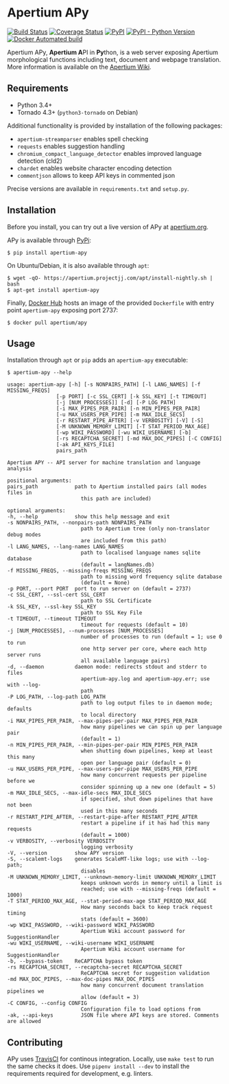 Apertium APy
============

[![Build Status](https://api.travis-ci.org/apertium/apertium-apy.svg?branch=master)](https://travis-ci.org/apertium/apertium-apy)
[![Coverage Status](https://coveralls.io/repos/github/apertium/apertium-apy/badge.svg?branch=master)](https://coveralls.io/github/apertium/apertium-apy?branch=master)
[![PyPI](https://img.shields.io/pypi/v/apertium-apy.svg)](https://pypi.org/project/apertium-apy/)
[![PyPI - Python Version](https://img.shields.io/pypi/pyversions/apertium-apy.svg)](https://pypi.org/project/apertium-apy/)
[![Docker Automated build](https://img.shields.io/docker/automated/apertium/apy.svg)](https://hub.docker.com/r/apertium/apy/)

Apertium APy, **Apertium A**PI in **Py**thon, is a web server exposing Apertium
morphological functions including text, document and webpage translation. More
information is available on the [Apertium Wiki][1].

Requirements
------------

- Python 3.4+
- Tornado 4.3+ (`python3-tornado` on Debian)

Additional functionality is provided by installation
of the following packages:

- `apertium-streamparser` enables spell checking
- `requests` enables suggestion handling
- `chromium_compact_language_detector` enables improved language detection (cld2)
- `chardet` enables website character encoding detection
- `commentjson` allows to keep API keys in commented json

Precise versions are available in `requirements.txt` and `setup.py`.

Installation
------------

Before you install, you can try out a live version of APy at [apertium.org][2].

APy is available through [PyPi](https://pypi.org/project/apertium-apy/):

    $ pip install apertium-apy

On Ubuntu/Debian, it is also available through `apt`:

    $ wget -qO- https://apertium.projectjj.com/apt/install-nightly.sh | bash
    $ apt-get install apertium-apy

Finally, [Docker Hub][3] hosts an image of the provided `Dockerfile` with
entry point `apertium-apy` exposing port 2737:

    $ docker pull apertium/apy

Usage
-----

Installation through `apt` or `pip` adds an `apertium-apy` executable:

    $ apertium-apy --help

    usage: apertium-apy [-h] [-s NONPAIRS_PATH] [-l LANG_NAMES] [-f MISSING_FREQS]
                    [-p PORT] [-c SSL_CERT] [-k SSL_KEY] [-t TIMEOUT]
                    [-j [NUM_PROCESSES]] [-d] [-P LOG_PATH]
                    [-i MAX_PIPES_PER_PAIR] [-n MIN_PIPES_PER_PAIR]
                    [-u MAX_USERS_PER_PIPE] [-m MAX_IDLE_SECS]
                    [-r RESTART_PIPE_AFTER] [-v VERBOSITY] [-V] [-S]
                    [-M UNKNOWN_MEMORY_LIMIT] [-T STAT_PERIOD_MAX_AGE]
                    [-wp WIKI_PASSWORD] [-wu WIKI_USERNAME] [-b]
                    [-rs RECAPTCHA_SECRET] [-md MAX_DOC_PIPES] [-C CONFIG]
                    [-ak API_KEYS_FILE]
                    pairs_path

    Apertium APY -- API server for machine translation and language analysis

    positional arguments:
    pairs_path            path to Apertium installed pairs (all modes files in
                            this path are included)

    optional arguments:
    -h, --help            show this help message and exit
    -s NONPAIRS_PATH, --nonpairs-path NONPAIRS_PATH
                            path to Apertium tree (only non-translator debug modes
                            are included from this path)
    -l LANG_NAMES, --lang-names LANG_NAMES
                            path to localised language names sqlite database
                            (default = langNames.db)
    -f MISSING_FREQS, --missing-freqs MISSING_FREQS
                            path to missing word frequency sqlite database
                            (default = None)
    -p PORT, --port PORT  port to run server on (default = 2737)
    -c SSL_CERT, --ssl-cert SSL_CERT
                            path to SSL Certificate
    -k SSL_KEY, --ssl-key SSL_KEY
                            path to SSL Key File
    -t TIMEOUT, --timeout TIMEOUT
                            timeout for requests (default = 10)
    -j [NUM_PROCESSES], --num-processes [NUM_PROCESSES]
                            number of processes to run (default = 1; use 0 to run
                            one http server per core, where each http server runs
                            all available language pairs)
    -d, --daemon          daemon mode: redirects stdout and stderr to files
                            apertium-apy.log and apertium-apy.err; use with --log-
                            path
    -P LOG_PATH, --log-path LOG_PATH
                            path to log output files to in daemon mode; defaults
                            to local directory
    -i MAX_PIPES_PER_PAIR, --max-pipes-per-pair MAX_PIPES_PER_PAIR
                            how many pipelines we can spin up per language pair
                            (default = 1)
    -n MIN_PIPES_PER_PAIR, --min-pipes-per-pair MIN_PIPES_PER_PAIR
                            when shutting down pipelines, keep at least this many
                            open per language pair (default = 0)
    -u MAX_USERS_PER_PIPE, --max-users-per-pipe MAX_USERS_PER_PIPE
                            how many concurrent requests per pipeline before we
                            consider spinning up a new one (default = 5)
    -m MAX_IDLE_SECS, --max-idle-secs MAX_IDLE_SECS
                            if specified, shut down pipelines that have not been
                            used in this many seconds
    -r RESTART_PIPE_AFTER, --restart-pipe-after RESTART_PIPE_AFTER
                            restart a pipeline if it has had this many requests
                            (default = 1000)
    -v VERBOSITY, --verbosity VERBOSITY
                            logging verbosity
    -V, --version         show APY version
    -S, --scalemt-logs    generates ScaleMT-like logs; use with --log-path;
                            disables
    -M UNKNOWN_MEMORY_LIMIT, --unknown-memory-limit UNKNOWN_MEMORY_LIMIT
                            keeps unknown words in memory until a limit is
                            reached; use with --missing-freqs (default = 1000)
    -T STAT_PERIOD_MAX_AGE, --stat-period-max-age STAT_PERIOD_MAX_AGE
                            How many seconds back to keep track request timing
                            stats (default = 3600)
    -wp WIKI_PASSWORD, --wiki-password WIKI_PASSWORD
                            Apertium Wiki account password for SuggestionHandler
    -wu WIKI_USERNAME, --wiki-username WIKI_USERNAME
                            Apertium Wiki account username for SuggestionHandler
    -b, --bypass-token    ReCAPTCHA bypass token
    -rs RECAPTCHA_SECRET, --recaptcha-secret RECAPTCHA_SECRET
                            ReCAPTCHA secret for suggestion validation
    -md MAX_DOC_PIPES, --max-doc-pipes MAX_DOC_PIPES
                            how many concurrent document translation pipelines we
                            allow (default = 3)
    -C CONFIG, --config CONFIG
                            Configuration file to load options from
    -ak, --api-keys         JSON file where API keys are stored. Comments are allowed

Contributing
------------

APy uses [TravisCI][4] for continous integration. Locally, use `make test`
to run the same checks it does. Use `pipenv install --dev`
to install the requirements required for development, e.g. linters.

[1]: http://wiki.apertium.org/wiki/Apertium-apy
[2]: https://www.apertium.org/apy/listPairs
[3]: https://hub.docker.com/r/apertium/apy/
[4]: https://travis-ci.org/apertium/apertium-apy
